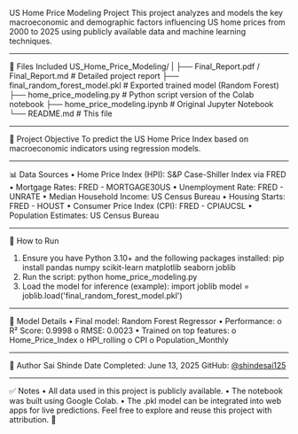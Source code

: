 US Home Price Modeling Project
This project analyzes and models the key macroeconomic and demographic factors influencing US home prices from 2000 to 2025 using publicly available data and machine learning techniques.
________________________________________
📁 Files Included
US_Home_Price_Modeling/
|
├── Final_Report.pdf / Final_Report.md     # Detailed project report
├── final_random_forest_model.pkl          # Exported trained model (Random Forest)
├── home_price_modeling.py                 # Python script version of the Colab notebook
├── home_price_modeling.ipynb              # Original Jupyter Notebook
└── README.md                               # This file
________________________________________
📌 Project Objective
To predict the US Home Price Index based on macroeconomic indicators using regression models.
________________________________________
📊 Data Sources
•	Home Price Index (HPI): S&P Case-Shiller Index via FRED
•	Mortgage Rates: FRED - MORTGAGE30US
•	Unemployment Rate: FRED - UNRATE
•	Median Household Income: US Census Bureau
•	Housing Starts: FRED - HOUST
•	Consumer Price Index (CPI): FRED - CPIAUCSL
•	Population Estimates: US Census Bureau
________________________________________
🔧 How to Run
1.	Ensure you have Python 3.10+ and the following packages installed:
pip install pandas numpy scikit-learn matplotlib seaborn joblib
2.	Run the script:
python home_price_modeling.py
3.	Load the model for inference (example):
import joblib
model = joblib.load('final_random_forest_model.pkl')
________________________________________
🧠 Model Details
•	Final model: Random Forest Regressor
•	Performance:
o	R² Score: 0.9998
o	RMSE: 0.0023
•	Trained on top features:
o	Home_Price_Index
o	HPI_rolling
o	CPI
o	Population_Monthly
________________________________________
📄 Author
Sai Shinde
Date Completed: June 13, 2025
GitHub: [@shindesai125](https://github.com/shindesai125)

________________________________________
✅ Notes
•	All data used in this project is publicly available.
•	The notebook was built using Google Colab.
•	The .pkl model can be integrated into web apps for live predictions.
Feel free to explore and reuse this project with attribution. 🚀
